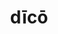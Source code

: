 ---
title: dīcō
meaning: to say
ch: ten
pos: verb
inf: dīcere
secondppstem: dīc
infend: ere
conjugation: third
derivatives: dictator, contradiction
f1: yes
f: yes
---